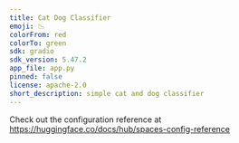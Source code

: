 ```yaml
---
title: Cat Dog Classifier
emoji: 📉
colorFrom: red
colorTo: green
sdk: gradio
sdk_version: 5.47.2
app_file: app.py
pinned: false
license: apache-2.0
short_description: simple cat and dog classifier
---
```


Check out the configuration reference at https://huggingface.co/docs/hub/spaces-config-reference

